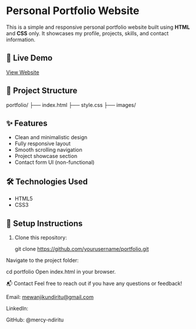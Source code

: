 # Personal Portfolio Website

This is a simple and responsive personal portfolio website built using **HTML** and **CSS** only. It showcases my profile, projects, skills, and contact information.

## 🔗 Live Demo

[View Website](https://hackathon-portfolio-mercy-ndiritus-projects.vercel.app/)  


## 📁 Project Structure

portfolio/
├── index.html
├── style.css
├── images/


## ✨ Features

- Clean and minimalistic design  
- Fully responsive layout  
- Smooth scrolling navigation  
- Project showcase section  
- Contact form UI (non-functional)

## 🛠️ Technologies Used

- HTML5  
- CSS3 

## 📌 Setup Instructions

1. Clone this repository:

   git clone https://github.com/yourusername/portfolio.git
   
Navigate to the project folder:

cd portfolio
Open index.html in your browser.

📬 Contact
Feel free to reach out if you have any questions or feedback!

Email: mewanjikundiritu@gmail.com

LinkedIn: 

GitHub: @mercy-ndiritu
